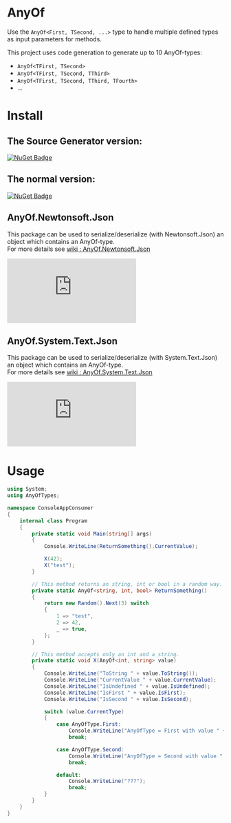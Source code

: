 # AnyOf
Use the `AnyOf<First, TSecond, ...>` type to handle multiple defined types as input parameters for methods.

This project uses code generation to generate up to 10 AnyOf-types:

- `AnyOf<TFirst, TSecond>`
- `AnyOf<TFirst, TSecond, TThird>`
- `AnyOf<TFirst, TSecond, TThird, TFourth>`
- ...

# Install
## The Source Generator version:
[![NuGet Badge](https://buildstats.info/nuget/AnyOf.SourceGenerator)](https://www.nuget.org/packages/AnyOf.SourceGenerator)

## The normal version:
[![NuGet Badge](https://buildstats.info/nuget/AnyOf)](https://www.nuget.org/packages/AnyOf)

## AnyOf.Newtonsoft.Json
This package can be used to serialize/deserialize (with Newtonsoft.Json) an object which contains an AnyOf-type.<br>
For more details see [wiki : AnyOf.Newtonsoft.Json](https://github.com/StefH/AnyOf/wiki/AnyOf.Newtonsoft.Json)

[![NuGet Badge](https://buildstats.info/nuget/AnyOf.Newtonsoft.Json)](https://www.nuget.org/packages/AnyOf.Newtonsoft.Json)

## AnyOf.System.Text.Json
This package can be used to serialize/deserialize (with System.Text.Json) an object which contains an AnyOf-type.<br>
For more details see [wiki : AnyOf.System.Text.Json](https://github.com/StefH/AnyOf/wiki/AnyOf.System.Text.Json)

[![NuGet Badge](https://buildstats.info/nuget/AnyOf.System.Text.Json)](https://www.nuget.org/packages/AnyOf.System.Text.Json)

# Usage
``` c#
using System;
using AnyOfTypes;

namespace ConsoleAppConsumer
{
    internal class Program
    {
        private static void Main(string[] args)
        {
            Console.WriteLine(ReturnSomething().CurrentValue);

            X(42);
            X("test");
        }

        // This method returns an string, int or bool in a random way.
        private static AnyOf<string, int, bool> ReturnSomething()
        {
            return new Random().Next(3) switch
            {
                1 => "test",
                2 => 42,
                _ => true,
            };
        }

        // This method accepts only an int and a string.
        private static void X(AnyOf<int, string> value)
        {
            Console.WriteLine("ToString " + value.ToString());
            Console.WriteLine("CurrentValue " + value.CurrentValue);
            Console.WriteLine("IsUndefined " + value.IsUndefined);
            Console.WriteLine("IsFirst " + value.IsFirst);
            Console.WriteLine("IsSecond " + value.IsSecond);

            switch (value.CurrentType)
            {
                case AnyOfType.First:
                    Console.WriteLine("AnyOfType = First with value " + value.First);
                    break;

                case AnyOfType.Second:
                    Console.WriteLine("AnyOfType = Second with value " + value.Second);
                    break;

                default:
                    Console.WriteLine("???");
                    break;
            }
        }
    }
}
```
